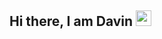 ## Hi there, I am Davin <img src="https://media.giphy.com/media/hvRJCLFzcasrR4ia7z/giphy.gif" width="25px">

